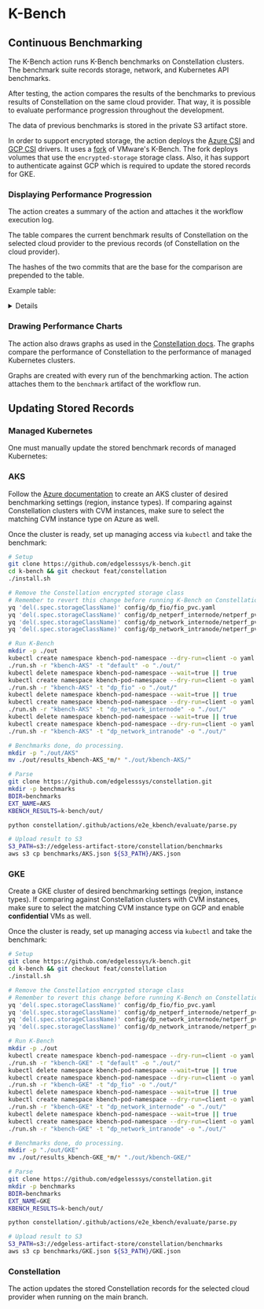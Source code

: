 # K-Bench

## Continuous Benchmarking
The K-Bench action runs K-Bench benchmarks on Constellation clusters.
The benchmark suite records storage, network, and Kubernetes API benchmarks.

After testing, the action compares the results of the benchmarks to previous results of Constellation on the same cloud provider. That way, it is possible to evaluate performance progression throughout the development.

The data of previous benchmarks is stored in the private S3 artifact store.

In order to support encrypted storage, the action deploys the [Azure CSI](https://github.com/edgelesssys/constellation-azuredisk-csi-driver) and [GCP CSI](https://github.com/edgelesssys/constellation-gcp-compute-persistent-disk-csi-driver) drivers. It uses a [fork](https://github.com/edgelesssys/k-bench) of VMware's K-Bench. The fork deploys volumes that use the `encrypted-storage` storage class. Also, it has support to authenticate against GCP which is required to update the stored records for GKE.

### Displaying Performance Progression
The action creates a summary of the action and attaches it the workflow execution log.

The table compares the current benchmark results of Constellation on the selected cloud provider to the previous records (of Constellation on the cloud provider).

The hashes of the two commits that are the base for the comparison are prepended to the table.

Example table:

<details>

- Commit of current benchmark: 8eb0a6803bc431bcebc2f6766ab2c6376500e106
- Commit of previous benchmark: 8f733daaf5c5509f024745260220d89ef8e6e440

| Benchmark suite | Current | Previous | Ratio |
|-|-|-|-|
| pod_create (ms) | 135 | 198 | 0.682 ⬇️ |
| pod_list (ms) | 100 | 99 | 1.01 ⬆️ |
| pod_get (ms) | 98 | 98 | 1.0 ⬆️ |
| pod_update (ms) | 187 | 132 | 1.417 ⬆️ |
| pod_delete (ms) | 119 | 108 | 1.102 ⬆️ |
| svc_create (ms) | 156 | 149 | 1.047 ⬆️ |
| svc_list (ms) | 97 | 96 | 1.01 ⬆️ |
| svc_get (ms) | 97 | 96 | 1.01 ⬆️ |
| svc_update (ms) | 100 | 101 | 0.99 ⬇️ |
| svc_delete (ms) | 143 | 139 | 1.029 ⬆️ |
| depl_create (ms) | 201 | 218 | 0.922 ⬇️ |
| depl_list (ms) | 101 | 101 | 1.0 ⬆️ |
| depl_update (ms) | 111 | 110 | 1.009 ⬆️ |
| depl_scale (ms) | 391 | 391 | 1.0 ⬆️ |
| depl_delete (ms) | 401 | 402 | 0.998 ⬇️ |
| net_internode_snd (Mbit/s) | 953.0 | 964.0 | 1.01 ⬆️ |
| net_intranode_snd (Mbit/s) | 18500.0 | 18600.0 | 1.01 ⬆️ |
| fio_root_async_R70W30_R (MiB/s) | 0.45 | 0.45| 1.0 ⬆️ |
| fio_root_async_R70W30_W (MiB/s) | 0.20 | 0.20 | 1.0 ⬆️ |
| fio_root_async_R100W0_R (MiB/s) | 0.59 | 0.59 | 1.0 ⬆️ |
| fio_root_async_R0W100_W (MiB/s) | 1.18 | 1.18 | 1.0 ⬆️ |

</details>

### Drawing Performance Charts
The action also draws graphs as used in the [Constellation docs](https://docs.edgeless.systems/constellation/next/overview/performance). The graphs compare the performance of Constellation to the performance of managed Kubernetes clusters.

Graphs are created with every run of the benchmarking action. The action attaches them to the `benchmark` artifact of the workflow run.

## Updating Stored Records

### Managed Kubernetes
One must manually update the stored benchmark records of managed Kubernetes:

### AKS
Follow the [Azure documentation](https://learn.microsoft.com/en-us/azure/aks/learn/quick-kubernetes-deploy-portal?tabs=azure-cli) to create an AKS cluster of desired benchmarking settings (region, instance types). If comparing against Constellation clusters with CVM instances, make sure to select the matching CVM instance type on Azure as well.

Once the cluster is ready, set up managing access via `kubectl` and take the benchmark:
```bash
# Setup
git clone https://github.com/edgelesssys/k-bench.git
cd k-bench && git checkout feat/constellation
./install.sh

# Remove the Constellation encrypted storage class
# Remember to revert this change before running K-Bench on Constellation!
yq 'del(.spec.storageClassName)' config/dp_fio/fio_pvc.yaml
yq 'del(.spec.storageClassName)' config/dp_netperf_internode/netperf_pvc.yml
yq 'del(.spec.storageClassName)' config/dp_network_internode/netperf_pvc.yaml
yq 'del(.spec.storageClassName)' config/dp_network_intranode/netperf_pvc.yml

# Run K-Bench
mkdir -p ./out
kubectl create namespace kbench-pod-namespace --dry-run=client -o yaml | kubectl apply -f -
./run.sh -r "kbench-AKS" -t "default" -o "./out/"
kubectl delete namespace kbench-pod-namespace --wait=true || true
kubectl create namespace kbench-pod-namespace --dry-run=client -o yaml |  kubectl apply -f -
./run.sh -r "kbench-AKS" -t "dp_fio" -o "./out/"
kubectl delete namespace kbench-pod-namespace --wait=true || true
kubectl create namespace kbench-pod-namespace --dry-run=client -o yaml |  kubectl apply -f -
./run.sh -r "kbench-AKS" -t "dp_network_internode" -o "./out/"
kubectl delete namespace kbench-pod-namespace --wait=true || true
kubectl create namespace kbench-pod-namespace --dry-run=client -o yaml |  kubectl apply -f -
./run.sh -r "kbench-AKS" -t "dp_network_intranode" -o "./out/"

# Benchmarks done, do processing.
mkdir -p "./out/AKS"
mv ./out/results_kbench-AKS_*m/* "./out/kbench-AKS/"

# Parse
git clone https://github.com/edgelesssys/constellation.git
mkdir -p benchmarks
BDIR=benchmarks
EXT_NAME=AKS
KBENCH_RESULTS=k-bench/out/

python constellation/.github/actions/e2e_kbench/evaluate/parse.py

# Upload result to S3
S3_PATH=s3://edgeless-artifact-store/constellation/benchmarks
aws s3 cp benchmarks/AKS.json ${S3_PATH}/AKS.json
```

### GKE
Create a GKE cluster of desired benchmarking settings (region, instance types). If comparing against Constellation clusters with CVM instances, make sure to select the matching CVM instance type on GCP and enable **confidential** VMs as well.

Once the cluster is ready, set up managing access via `kubectl` and take the benchmark:
```bash
# Setup
git clone https://github.com/edgelesssys/k-bench.git
cd k-bench && git checkout feat/constellation
./install.sh

# Remove the Constellation encrypted storage class
# Remember to revert this change before running K-Bench on Constellation!
yq 'del(.spec.storageClassName)' config/dp_fio/fio_pvc.yaml
yq 'del(.spec.storageClassName)' config/dp_netperf_internode/netperf_pvc.yml
yq 'del(.spec.storageClassName)' config/dp_network_internode/netperf_pvc.yaml
yq 'del(.spec.storageClassName)' config/dp_network_intranode/netperf_pvc.yml

# Run K-Bench
mkdir -p ./out
kubectl create namespace kbench-pod-namespace --dry-run=client -o yaml | kubectl apply -f -
./run.sh -r "kbench-GKE" -t "default" -o "./out/"
kubectl delete namespace kbench-pod-namespace --wait=true || true
kubectl create namespace kbench-pod-namespace --dry-run=client -o yaml |  kubectl apply -f -
./run.sh -r "kbench-GKE" -t "dp_fio" -o "./out/"
kubectl delete namespace kbench-pod-namespace --wait=true || true
kubectl create namespace kbench-pod-namespace --dry-run=client -o yaml |  kubectl apply -f -
./run.sh -r "kbench-GKE" -t "dp_network_internode" -o "./out/"
kubectl delete namespace kbench-pod-namespace --wait=true || true
kubectl create namespace kbench-pod-namespace --dry-run=client -o yaml |  kubectl apply -f -
./run.sh -r "kbench-GKE" -t "dp_network_intranode" -o "./out/"

# Benchmarks done, do processing.
mkdir -p "./out/GKE"
mv ./out/results_kbench-GKE_*m/* "./out/kbench-GKE/"

# Parse
git clone https://github.com/edgelesssys/constellation.git
mkdir -p benchmarks
BDIR=benchmarks
EXT_NAME=GKE
KBENCH_RESULTS=k-bench/out/

python constellation/.github/actions/e2e_kbench/evaluate/parse.py

# Upload result to S3
S3_PATH=s3://edgeless-artifact-store/constellation/benchmarks
aws s3 cp benchmarks/GKE.json ${S3_PATH}/GKE.json
```

### Constellation
The action updates the stored Constellation records for the selected cloud provider when running on the main branch.
